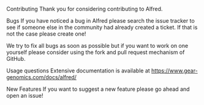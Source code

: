 Contributing
Thank you for considering contributing to Alfred.

Bugs
If you have noticed a bug in Alfred please search the issue tracker to see if someone else in the community had already created a ticket. If that is not the case please create one!

We try to fix all bugs as soon as possible but if you want to work on one yourself please consider using the fork and pull request mechanism of GitHub.

Usage questions
Extensive documentation is available at https://www.gear-genomics.com/docs/alfred/

New Features
If you want to suggest a new feature please go ahead and open an issue!
